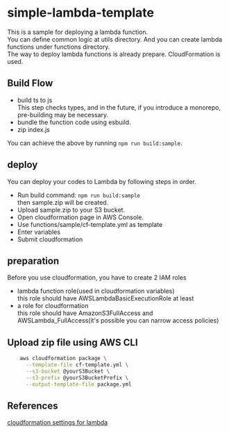 # simple-lambda-template

This is a sample for deploying a lambda function.\
You can define common logic at utils directory. And you can create lambda functions under functions directory.\
The way to deploy lambda functions is already prepare. CloudFormation is used.

## Build Flow

- build ts to js\
  This step checks types, and in the future, if you introduce a monorepo, pre-building may be necessary.
- bundle the function code using esbuild.
- zip index.js

You can achieve the above by running `npm run build:sample`.

## deploy

You can deploy your codes to Lambda by following steps in order.

- Run build command: `npm run build:sample` \
  then sample.zip will be created.
- Upload sample.zip to your S3 bucket.
- Open cloudformation page in AWS Console.
- Use functions/sample/cf-template.yml as template
- Enter variables
- Submit cloudformation

## preparation

Before you use cloudformation, you have to create 2 IAM roles

- lambda function role(used in cloudformation variables)\
  this role should have AWSLambdaBasicExecutionRole at least
- a role for cloudformation\
  this role should have AmazonS3FullAccess and AWSLambda_FullAccess(it's possible you can narrow access policies)

## Upload zip file using AWS CLI

```sh
    aws cloudformation package \
      --template-file cf-template.yml \
      --s3-bucket @yourS3Bucket \
      --s3-prefix @yourS3BucketPrefix \
      --output-template-file package.yml
```

## References

[cloudformation settings for lambda](https://docs.aws.amazon.com/AWSCloudFormation/latest/UserGuide/aws-resource-lambda-function.html)
